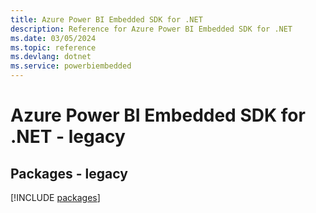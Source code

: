 ```yaml
---
title: Azure Power BI Embedded SDK for .NET
description: Reference for Azure Power BI Embedded SDK for .NET
ms.date: 03/05/2024
ms.topic: reference
ms.devlang: dotnet
ms.service: powerbiembedded
---
```

# Azure Power BI Embedded SDK for .NET - legacy
## Packages - legacy
[!INCLUDE [packages](power-bi-embedded-index.md)]